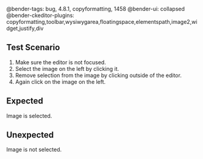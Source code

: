 @bender-tags: bug, 4.8.1, copyformatting, 1458
@bender-ui: collapsed
@bender-ckeditor-plugins: copyformatting,toolbar,wysiwygarea,floatingspace,elementspath,image2,widget,justify,div

## Test Scenario

1. Make sure the editor is not focused.
2. Select the image on the left by clicking it.
3. Remove selection from the image by clicking outside of the editor.
4. Again click on the image on the left.

## Expected

Image is selected.

## Unexpected

Image is not selected.